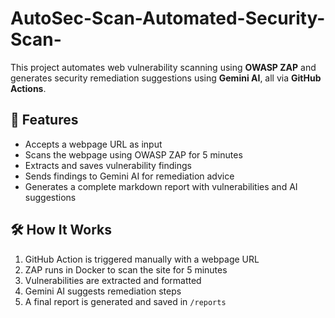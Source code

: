 # AutoSec-Scan-Automated-Security-Scan-
This project automates web vulnerability scanning using **OWASP ZAP** and generates security remediation suggestions using **Gemini AI**, all via **GitHub Actions**.

## 🚀 Features

- Accepts a webpage URL as input
- Scans the webpage using OWASP ZAP for 5 minutes
- Extracts and saves vulnerability findings
- Sends findings to Gemini AI for remediation advice
- Generates a complete markdown report with vulnerabilities and AI suggestions

## 🛠️ How It Works

1. GitHub Action is triggered manually with a webpage URL
2. ZAP runs in Docker to scan the site for 5 minutes
3. Vulnerabilities are extracted and formatted
4. Gemini AI suggests remediation steps
5. A final report is generated and saved in `/reports`
